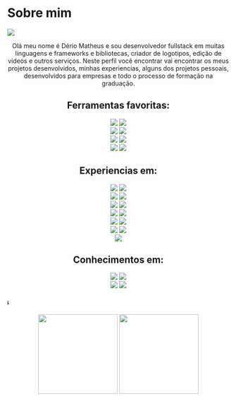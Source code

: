 # Sobre mim

![](https://komarev.com/ghpvc/?username=derio123)

<p align='center'>Olá meu nome é Dério Matheus e sou desenvolvedor fullstack em muitas linguagens e frameworks e bibliotecas, criador de logotipos, edição de videos e outros serviços.
Neste perfil você encontrar vai encontrar os meus projetos desenvolvidos, minhas experiencias, alguns dos projetos pessoais, 
desenvolvidos para empresas e todo o processo de formação na graduação.</p>

<h2 align='center'>Ferramentas favoritas:</h2>
<p align='center'>
    <label><img src="https://img.shields.io/badge/CSS-43853D?style=for-the-badge&logo=css3&logoColor=yellow"></label>
    <label><img src="https://img.shields.io/badge/Javascript-43853D?style=for-the-badge&logo=javascript&logoColor=yellow"></label> 
    <br>
    <label><img src="https://img.shields.io/badge/JAVA-43853D?style=for-the-badge&logo=java&logoColor=yellow"></label>
    <label><img src="https://img.shields.io/badge/PHP-43853D?style=for-the-badge&logo=php&logoColor=yellow"></label> 
    <br>
    <label><img src="https://img.shields.io/badge/Ionic-43853D?style=for-the-badge&logo=ionic&logoColor=yellow"></label>
    <label><img src="https://img.shields.io/badge/Angular-43853D?style=for-the-badge&logo=angular&logoColor=yellow"></label>
    <br>
    <label><img src="https://img.shields.io/badge/Nodejs-43853D?style=for-the-badge&logo=node.js&logoColor=yellow"></label>
    <label><img src="https://img.shields.io/badge/Yarn-43853D?style=for-the-badge&logo=yarn&logoColor=yellow"></label>
<p>

<h2 align='center'>Experiencias em:</h2>
<p align='center'>
    <label><img src="https://img.shields.io/badge/HTML-43853D?style=for-the-badge&logo=html5&logoColor=yellow"></label>
    <label><img src="https://img.shields.io/badge/CSS-43853D?style=for-the-badge&logo=css3&logoColor=yellow"></label>
    <br>
    <label><img src="https://img.shields.io/badge/Javascript-43853D?style=for-the-badge&logo=javascript&logoColor=yellow"></label> 
     <label><img src="https://img.shields.io/badge/Jquery-43853D?style=for-the-badge&logo=jquery&logoColor=yellow"></label>
    <br>
     <label><img src="https://img.shields.io/badge/Java-43853D?style=for-the-badge&logo=java&logoColor=yellow"></label> 
     <label><img src="https://img.shields.io/badge/PHP-43853D?style=for-the-badge&logo=php&logoColor=yellow"></label>
    <br>
    <label><img src="https://img.shields.io/badge/Nodejs-43853D?style=for-the-badge&logo=node.js&logoColor=yellow"></label>
    <label><img src="https://img.shields.io/badge/Angular-43853D?style=for-the-badge&logo=angular&logoColor=yellow"></label>
    <br>
    <label><img src="https://img.shields.io/badge/Ionic-43853D?style=for-the-badge&logo=ionic&logoColor=yellow"></label>
    <label><img src="https://img.shields.io/badge/React-43853D?style=for-the-badge&logo=react&logoColor=yellow"></label>
    <br>
    <label><img src="https://img.shields.io/badge/Mysql-43853D?style=for-the-badge&logo=mysql&logoColor=yellow"></label>
    <label><img src="https://img.shields.io/badge/PostgreSql-43853D?style=for-the-badge&logo=postgresql&logoColor=yellow"></label>
    <br>
    <label><img src="https://img.shields.io/badge/NPM-43853D?style=for-the-badge&logo=npm&logoColor=yellow"></label>
<p>

<h2 align='center'>Conhecimentos em:</h2>
<div align='center'>
    <label><img src="https://img.shields.io/badge/ReactNative-43853D?style=for-the-badge&logo=react&logoColor=yellow"></label>
    <label><img src="https://img.shields.io/badge/Python-43853D?style=for-the-badge&logo=python&logoColor=yellow"></label>
    <br>
    <label><img src="https://img.shields.io/badge/CSHARP-43853D?style=for-the-badge&logo=c#&logoColor=yellow"></label>
    <label><img src="https://img.shields.io/badge/MongoDB-43853D?style=for-the-badge&logo=mongodb&logoColor=yellow"></label>   
    <marquee behavior="up" direction="right">
        <h4><span class="badge badge-primary">
        Em breve novos conhecimentos</span></h4>
    </marquee>
</div>
<div align='center'>
    <img height="180em" src="https://github-readme-stats.vercel.app/api?username=derio123&show_icons=true&theme=dark&include_all_commits=true&count_private=true&cache_seconds=1000"/>
    <img height="180em" src="https://github-readme-stats.vercel.app/api/top-langs/?username=derio123&layout=compact&langs_count=7&theme=dark&cache_seconds=1000"/>
</div>
